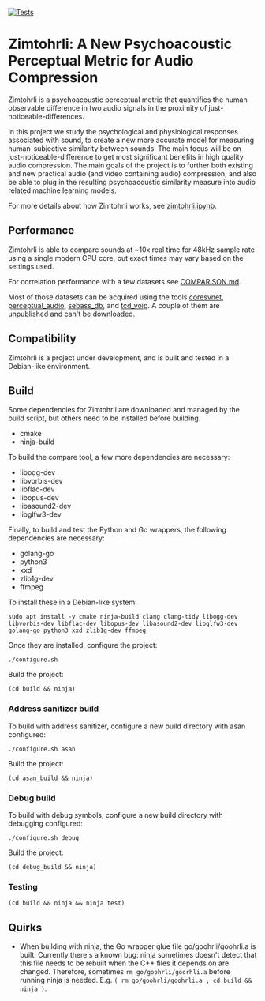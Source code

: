 [![Tests](https://github.com/google/zimtohrli/workflows/Test%20Zimtohrli/badge.svg)](https://github.com/google/zimtohrli/actions)

# Zimtohrli: A New Psychoacoustic Perceptual Metric for Audio Compression

Zimtohrli is a psychoacoustic perceptual metric that quantifies the human
observable difference in two audio signals in the proximity of
just-noticeable-differences.

In this project we study the psychological and physiological responses
associated with sound, to create a new more accurate model for measuring
human-subjective similarity between sounds.
The main focus will be on just-noticeable-difference to get most significant
benefits in high quality audio compression.
The main goals of the project is to further both existing and new practical
audio (and video containing audio) compression, and also be able to plug in the
resulting psychoacoustic similarity measure into audio related machine learning
models.

For more details about how Zimtohrli works, see [zimtohrli.ipynb](zimtohrli.ipynb).

## Performance

Zimtohrli is able to compare sounds at ~10x real time for 48kHz sample rate using
a single modern CPU core, but exact times may vary based on the settings used.

For correlation performance with a few datasets see [COMPARISON.md](COMPARISON.md).

Most of those datasets can be acquired using the tools [coresvnet](go/bin/coresvnet), [perceptual_audio](go/bin/perceptual_audio), [sebass_db](go/bin/sebass_db), and [tcd_voip](go/bin/tcd_voip).
A couple of them are unpublished and can't be downloaded.

## Compatibility

Zimtohrli is a project under development, and is built and tested in a Debian-like environment.

## Build

Some dependencies for Zimtohrli are downloaded and managed by the build script, but others need to be installed before building.

- cmake
- ninja-build

To build the compare tool, a few more dependencies are necessary:

- libogg-dev
- libvorbis-dev
- libflac-dev
- libopus-dev
- libasound2-dev
- libglfw3-dev

Finally, to build and test the Python and Go wrappers, the following dependencies are necessary:

- golang-go
- python3
- xxd
- zlib1g-dev
- ffmpeg

To install these in a Debian-like system:

```
sudo apt install -y cmake ninja-build clang clang-tidy libogg-dev libvorbis-dev libflac-dev libopus-dev libasound2-dev libglfw3-dev golang-go python3 xxd zlib1g-dev ffmpeg
```

Once they are installed, configure the project:

```
./configure.sh
```

Build the project:
```
(cd build && ninja)
```

### Address sanitizer build

To build with address sanitizer, configure a new build directory with asan configured:


```
./configure.sh asan
```

Build the project:
```
(cd asan_build && ninja)
```

### Debug build

To build with debug symbols, configure a new build directory with debugging configured:


```
./configure.sh debug
```

Build the project:
```
(cd debug_build && ninja)
```

### Testing

```
(cd build && ninja && ninja test)
```

## Quirks

- When building with ninja, the Go wrapper glue file go/goohrli/goohrli.a is built.
  Currently there's a known bug: ninja sometimes doesn't detect that this file needs to be rebuilt when the C++ files it depends on are changed.
  Therefore, sometimes `rm go/goohrli/goorhli.a` before running ninja is needed.
  E.g. `( rm go/goohrli/goohrli.a ; cd build && ninja )`.

